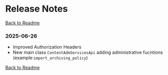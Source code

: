 # Release Notes
[Back to Readme](README.md)

### 2025-06-26
- Improved Authorization Headers
- New main class `ContentAdmServicesApi` adding administrative fucntions (example:`import_archiving_policy`) 

[Back to Readme](README.md)
